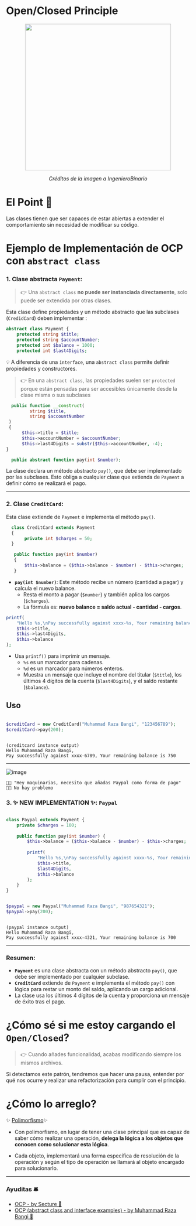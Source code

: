 
# Open/Closed Principle

<p align=center>
  <img src="https://github.com/user-attachments/assets/5c7be335-722b-4511-b0e7-f4207cda023b" height="400" />
</p>

<p align=center>
  <em>Créditos de la imagen a IngenieroBinario</em>
</p>

# El Point 📍
Las clases tienen que ser capaces de estar abiertas a extender el comportamiento sin necesidad de modificar su código. 


# Ejemplo de Implementación de OCP con `abstract class`

### 1. **Clase abstracta `Payment`**:
  > 👉 Una `abstract class` __no puede ser instanciada directamente__, solo puede ser extendida por otras clases.

Esta clase define propiedades y un método abstracto que las subclases (`CredidCard`) deben implementar :

   ```php
   abstract class Payment {
       protected string $title;
       protected string $accountNumber;
       protected int $balance = 1000;
       protected int $last4Digits;
   ```

💡 A diferencia de una `interface`, una `abstract class` permite definir propiedades y constructores.

> 👉 En una `abstract class`, las propiedades suelen ser `protected` porque están pensadas para ser accesibles únicamente desde la clase misma o sus subclases

 ```php
   public function __construct(
          string $title, 
          string $accountNumber
  )
  {
       $this->title = $title;
       $this->accountNumber = $accountNumber;
       $this->last4Digits = substr($this->accountNumber, -4);
 }

   public abstract function pay(int $number);
```

La clase declara un método abstracto `pay()`, que debe ser implementado por las subclases. Esto obliga a cualquier clase que extienda de `Payment` a definir cómo se realizará el pago.

---

### 2. **Clase `CreditCard`**:

Esta clase extiende de `Payment` e implementa el método `pay()`.

```php
  class CreditCard extends Payment
  {
       private int $charges = 50;
  }
```

```php
   public function pay(int $number)
   {
       $this->balance = ($this->balance - $number) - $this->charges;
   }
```

   - **`pay(int $number)`**: Este método recibe un número (cantidad a pagar) y calcula el nuevo balance.
     - Resta el monto a pagar (`$number`) y también aplica los cargos (`$charges`).
     - La fórmula es: **nuevo balance = saldo actual - cantidad - cargos**.

  ```php
  printf(
      "Hello %s,\nPay successfully against xxxx-%s, Your remaining balance is %d\n", 
      $this->title, 
      $this->last4Digits, 
      $this->balance
  );

```

   - Usa `printf()` para imprimir un mensaje.
     - `%s` es un marcador para cadenas.
     - `%d` es un marcador para números enteros.
     - Muestra un mensaje que incluye el nombre del titular (`$title`), los últimos 4 dígitos de la cuenta (`$last4Digits`), y el saldo restante (`$balance`).

## Uso 
```php

$creditCard = new CreditCard("Muhammad Raza Bangi", "123456789");
$creditCard->pay(200);

```

```plaintext

(creditcard instance output)
Hello Muhammad Raza Bangi,
Pay successfully against xxxx-6789, Your remaining balance is 750

```

---

![image](https://github.com/user-attachments/assets/3065b367-415d-44c7-a0a6-8db95106e7af)


```plaintext
👨‍🦲 "Hey maquinarias, necesito que añadas Paypal como forma de pago" 
👨‍💻 No hay problemo
```

### 3. ✨ NEW IMPLEMENTATION ✨:  `Paypal`

```php

class Paypal extends Payment {
    private $charges = 100;
    
    public function pay(int $number) {
        $this->balance = ($this->balance - $number) - $this->charges;
        
        printf(
            "Hello %s,\nPay successfully against xxxx-%s, Your remaining balance is %d\n", 
            $this->title, 
            $last4Digits, 
            $this->balance
        );
    }
}

```

```php

$paypal = new Paypal("Muhammad Raza Bangi", "987654321");
$paypal->pay(200);

```

```plaintext

(paypal instance output)
Hello Muhammad Raza Bangi,
Pay successfully against xxxx-4321, Your remaining balance is 700

```
---

### Resumen:
- **`Payment`** es una clase abstracta con un método abstracto `pay()`, que debe ser implementado por cualquier subclase.
- **`CreditCard`** extiende de `Payment` e implementa el método `pay()` con lógica para restar un monto del saldo, aplicando un cargo adicional.
- La clase usa los últimos 4 dígitos de la cuenta y proporciona un mensaje de éxito tras el pago.


# ¿Cómo sé si me estoy cargando el `Open/Closed`?

> 👉 Cuando añades funcionalidad, acabas modificando siempre los mismos archivos.

Si detectamos este patrón, tendremos que hacer una pausa, entender por qué nos ocurre y realizar una refactorización para cumplir con el principio.

# ¿Cómo lo arreglo? 

✨ [Polimorfismo](https://github.com/thaishdz/mastering-php/blob/main/Polimorfismo/README.md)✨

- Con polimorfismo, en lugar de tener una clase principal que es capaz de saber cómo realizar una operación, __delega la lógica a los objetos que conocen como solucionar esta lógica__.

- Cada objeto, implementará una forma específica de resolución de la operación y según el tipo de operación se llamará al objeto encargado para solucionarlo.

---

### Ayuditas 🛎️

- [OCP - by Secture 📰](https://secture.com/blog/principios-solid-open-close-principle/)
- [OCP (abstract class and interface examples) - by Muhammad Raza Bangi 📰](https://blog.devgenius.io/open-closed-principle-ocp-by-using-php-solid-principle-f0ceae519bcf)
